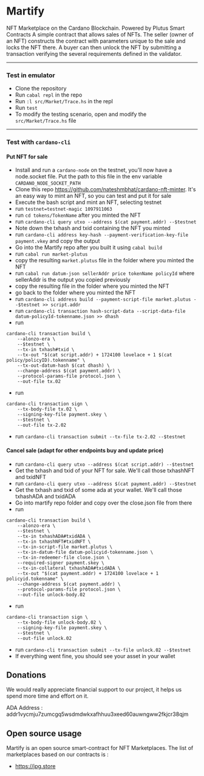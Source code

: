 # Martify
NFT Marketplace on the Cardano Blockchain. Powered by Plutus Smart Contracts
A simple contract that allows sales of NFTs. The seller (owner of an NFT) constructs the contract with parameters unique to the sale and locks the NFT there.
A buyer can then unlock the NFT by submitting a transaction verifying the several requirements defined in the validator.
***
### Test in emulator
* Clone the repository
* Run `cabal repl` in the repo
* Run `:l src/Market/Trace.hs` in the repl
* Run `test`
* To modify the testing scenario, open and modify the `src/Market/Trace.hs` file
***
### Test with `cardano-cli`
#### Put NFT for sale
* Install and run a `cardano-node` on the testnet, you'll now have a node.socket file. Put the path to this file in the env variable `CARDANO_NODE_SOCKET_PATH`
* Clone this repo https://github.com/nateshmbhat/cardano-nft-minter. It's an easy way to mint an NFT, so you can test and put it for sale
* Execute the bash script and mint an NFT, selecting testnet
* run `testnet=testnet-magic 1097911063`
* run `cd tokens/TokenName` after you minted the NFT
* run `cardano-cli query utxo --address $(cat payment.addr) --$testnet`
* Note down the txhash and txid containing the NFT you minted
* run `cardano-cli address key-hash --payment-verification-key-file payment.vkey` and copy the output
* Go into the Martify repo after you built it using `cabal build`
* run `cabal run market-plutus`
* copy the resulting `market.plutus` file in the folder where you minted the NFT
* run `cabal run datum-json sellerAddr price tokenName policyId` where sellerAddr is the output you copied previously
* copy the resulting file in the folder where you minted the NFT
* go back to the folder where you minted the NFT
* run `cardano-cli address build --payment-script-file market.plutus --$testnet >> script.addr`
* run `cardano-cli transaction hash-script-data --script-data-file datum-policyId-tokenname.json >> dhash`
* run 
```
cardano-cli transaction build \
    --alonzo-era \
    --$testnet \
    --tx-in txhash#txid \
    --tx-out "$(cat script.addr) + 1724100 lovelace + 1 $(cat policy/policyID).tokenname" \
    --tx-out-datum-hash $(cat dhash) \
    --change-address $(cat payment.addr) \
    --protocol-params-file protocol.json \
    --out-file tx.02 
```
* run 
```
cardano-cli transaction sign \
    --tx-body-file tx.02 \
    --signing-key-file payment.skey \
    --$testnet \
    --out-file tx-2.02 
```
* run `cardano-cli transaction submit --tx-file tx-2.02 --$testnet`

#### Cancel sale (adapt for other endpoints buy and update price)
* run `cardano-cli query utxo --address $(cat script.addr) --$testnet`
* Get the txhash and txid of your NFT for sale. We'll call those txhashNFT and txidNFT
* run `cardano-cli query utxo --address $(cat payment.addr) --$testnet`
* Get the txhash and txid of some ada at your wallet. We'll call those txhashADA and txidADA
* Go into martify repo folder and copy over the close.json file from there
* run
```
cardano-cli transaction build \
    --alonzo-era \
    --$testnet \
    --tx-in txhashADA#txidADA \
    --tx-in txhashNFT#txidNFT \
    --tx-in-script-file market.plutus \
    --tx-in-datum-file datum-policyid-tokenname.json \
    --tx-in-redeemer-file close.json \
    --required-signer payment.skey \
    --tx-in-collateral txhashADA#txidADA \
    --tx-out "$(cat payment.addr) + 1724100 lovelace + 1 policyid.tokenname" \
    --change-address $(cat payment.addr) \
    --protocol-params-file protocol.json \
    --out-file unlock-body.02
```
* run
```
cardano-cli transaction sign \
    --tx-body-file unlock-body.02 \
    --signing-key-file payment.skey \
    --$testnet \
    --out-file unlock.02
```
* run `cardano-cli transaction submit --tx-file unlock.02 --$testnet`
* If everything went fine, you should see your asset in your wallet

## Donations
We would really appreciate financial support to our project, it helps us spend more time and effort on it.

ADA Address : addr1vycmju7zumcgq5wsdmdwkxafhhuu3xeed60auwngww2fkjcr38qjm

## Open source usage
Martify is an open source smart-contract for NFT Marketplaces.
The list of marketplaces based on our contracts is :
* https://jpg.store
